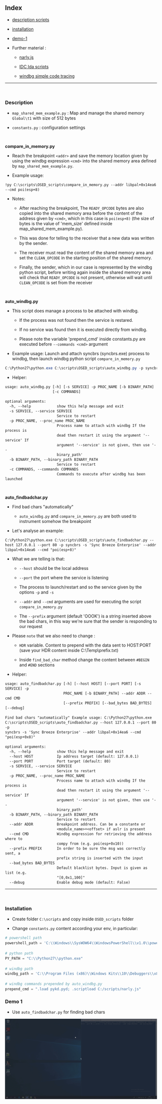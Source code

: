 
## Index

 - [description scripts](#description)

 - [installation](#installation)

 - [demo-1](#demo-1)

 - Further material :
    
    * [narly.js](https://github.com/tin-z/narly.js)
    
    * [IDC Ida scripts](https://github.com/tin-z/IDC_OSED_scripts)
    
    * [windbg simple code tracing](https://github.com/tin-z/windbg-code-tracing)


----

</br>

### Description

 - `map_shared_mem_example.py` : Map and manage the shared memory `Global\t1` with size of 512 bytes

 - `constants.py` : configuration settings

</br>

**compare_in_memory.py** 

 - Reach the breakpoint `<addr>` and save the memory location given by using the windbg expression `<cmd>` into the shared memory area defined by `map_shared_mem_example.py`. 

 - Example usage:
```
!py C:\scripts\OSED_scripts\compare_in_memory.py --addr libpal+0x14ea6 --cmd poi(esp+8)
```

 - Notes: 

    * After reaching the breakpoint, The `READY_OPCODE` bytes are also copied into the shared memory area before the content of the address given by `<cmd>`, which in this case is `poi(esp+8)` (the size of bytes is the value of 'mem_size' defined inside map_shared_mem_example.py). 

    * This was done for telling to the receiver that a new data was written by the sender. 

    * The receiver must read the content of the shared memory area and set the `CLEAN_OPCODE` in the starting position of the shared memory. 

    * Finally, the sender, which in our case is represented by the windbg python script, before writing again inside the shared memory area will check that `READY_OPCODE` is not present, otherwise will wait until `CLEAN_OPCODE` is set from the receiver
    
</br>

**auto_windbg.py**

 - This script does manage a process to be attached with windbg. 

    * If the process was not found then the service is restared. 

    * If no service was found then it is executed directly from windbg. 

    * Please note the variable 'prepend_cmd' inside constants.py are executed before `--commands <cmd>` argument

 - Example usage: Launch and attach syncbrs (syncbrs.exe) process to windbg, then launch windbg python script `compare_in_memory.py`
```ps1
C:\Python27\python.exe C:\scripts\OSED_scripts\auto_windbg.py -p syncbrs -s 'Sync Breeze Enterprise' -c "!py C:\scripts\OSED_scripts\compare_in_memory.py --addr libpal+0x14ea6 --cmd poi(esp+8)"
```

 - Helper:
```
usage: auto_windbg.py [-h] [-s SERVICE] -p PROC_NAME [-b BINARY_PATH]
                      [-c COMMANDS]

optional arguments:
  -h, --help            show this help message and exit
  -s SERVICE, --service SERVICE
                        Service to restart
  -p PROC_NAME, --proc_name PROC_NAME
                        Process name to attach with windbg If the process is
                        dead then restart it using the argument '--service' If
                        argument '--service' is not given, then use '--
                        binary_path'
  -b BINARY_PATH, --binary_path BINARY_PATH
                        Service to restart
  -c COMMANDS, --commands COMMANDS
                        Commands to execute after windbg has been launched
```

</br>


**auto_findbadchar.py**

 - Find bad chars "automatically"

    * `auto_windbg.py` and `compare_in_memory.py` are both used to instrument somehow the breakpoint

 - Let's analyse an example:
```
C:\Python27\python.exe C:\scripts\OSED_scripts\auto_findbadchar.py --host 127.0.0.1 --port 80 -p syncbrs -s 'Sync Breeze Enterprise' --addr libpal+0x14ea6 --cmd "poi(esp+8)"
```

 - What we are telling is that:

    * `--host` should be the local address

    * `--port` the port where the service is listening

    * The process to launch/restart and so the service given by the options `-p` and `-s`

    * `--addr` and `--cmd` arguments are used for executing the script `compare_in_memory.py`

    * The `--prefix` argument (default 'OOOK') is a string inserted above the bad chars, in this way we're sure that the sender is responding to our request


 - Please `note` that we also need to change :

    * `HDR` variable. Content to prepend with the data sent to HOST:PORT (save your HDR content inside C:\Temp\prefix.txt)

    * Inside `find_bad_char` method change the content between `#BEGIN` and `#END` sections

 - Helper:

```
usage: auto_findbadchar.py [-h] [--host HOST] [--port PORT] [-s SERVICE] -p
                           PROC_NAME [-b BINARY_PATH] --addr ADDR --cmd CMD
                           [--prefix PREFIX] [--bad_bytes BAD_BYTES] [--debug]

Find bad chars "automatically" Example usage: C:\Python27\python.exe
C:\scripts\OSED_scripts\auto_findbadchar.py --host 127.0.0.1 --port 80 -p
syncbrs -s 'Sync Breeze Enterprise' --addr libpal+0x14ea6 --cmd "poi(esp+0x8)"

optional arguments:
  -h, --help            show this help message and exit
  --host HOST           Ip address target (default: 127.0.0.1)
  --port PORT           Port target (default: 80)
  -s SERVICE, --service SERVICE
                        Service to restart
  -p PROC_NAME, --proc_name PROC_NAME
                        Process name to attach with windbg If the process is
                        dead then restart it using the argument '--service' If
                        argument '--service' is not given, then use '--
                        binary_path'
  -b BINARY_PATH, --binary_path BINARY_PATH
                        Service to restart
  --addr ADDR           Breakpoint address. Can be a constante or
                        <module_name>+<offset> if aslr is present
  --cmd CMD             Windbg expression for retrieving the address where to
                        compy from (e.g. poi(esp+0x10))
  --prefix PREFIX       In order to be sure the msg was correctly sent, a
                        prefix string is inserted with the input
  --bad_bytes BAD_BYTES
                        Default blacklist bytes. Input is given as list (e.g.
                        "[0,0x1,100]"
  --debug               Enable debug mode (default: False)
```

----

</br>

### Installation

 - Create folder `C:\scripts` and copy inside `OSED_scripts` folder

 - Change `constants.py` content according your env, in particular:

```python
# powershell path
powershell_path = 'C:\\Windows\\SysWOW64\\WindowsPowerShell\\v1.0\\powershell.exe'

# python path
PY_PATH = "C:\\Python27\\python.exe"

# windbg path
windbg_path = 'C:\\Program Files (x86)\\Windows Kits\\10\\Debuggers\\x86\\windbg.exe'

# windbg commands prepended by auto_windbg.py
prepend_cmd = ".load pykd.pyd; .scriptload C:/scripts/narly.js"
```


### Demo 1

 - Use `auto_findbadchar.py` for finding bad chars

![demo1.gif](./gifs/demo1.gif)



